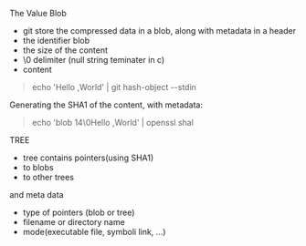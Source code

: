 The Value Blob

+ git store the compressed data in a blob, along with metadata in a header
+ the identifier blob
+ the size of the content
+ \0 delimiter (null string teminater in c)
+ content

> echo 'Hello ,World' | git hash-object --stdin

Generating the SHA1 of the content, with metadata:

> echo 'blob 14\0Hello ,World' | openssl shal


TREE 

+ tree contains pointers(using SHA1)
+ to blobs
+ to other trees

and meta data

+ type of pointers (blob or tree)
+ filename or directory name
+ mode(executable file, symboli link, ...)



